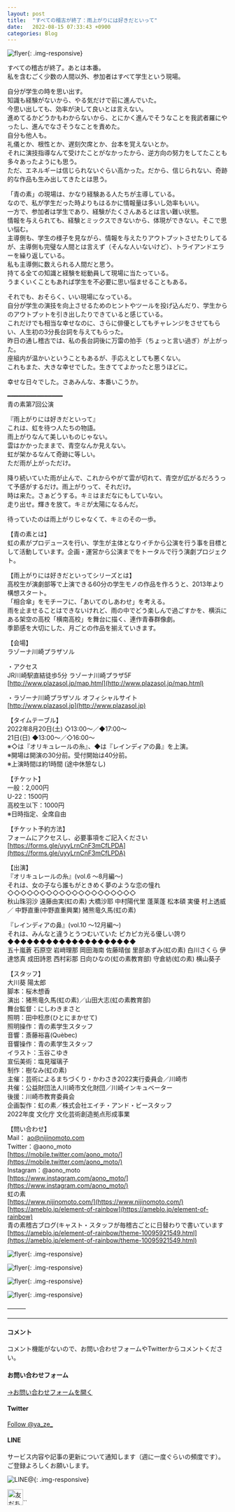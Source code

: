 ```yaml
---
layout: post
title:  "すべての稽古が終了：雨上がりには好きだといって"
date:   2022-08-15 07:33:43 +0900
categories: Blog
---
```


![flyer]({{site.baseurl}}/img/20220815_01.jpg){: .img-responsive}

すべての稽古が終了。あとは本番。  
私を含むごく少数の人間以外、参加者はすべて学生という現場。  

自分が学生の時を思い出す。  
知識も経験がないから、やる気だけで前に進んでいた。  
今思い出しても、効率が決して良いとは言えない。  
進めてるかどうかもわからないから、とにかく進んでそうなことを我武者羅にやったし、進んでなさそうなことを責めた。  
自分も他人も。  
礼儀とか、根性とか、遅刻欠席とか、台本を覚えないとか。  
それに演技指導なんて受けたことがなかったから、逆方向の努力をしてたことも多々あったようにも思う。  
ただ、エネルギーは信じられないぐらい高かった。だから、信じられない、奇跡的な作品も生み出してきたとは思う。  

「青の素」の現場は、かなり経験ある人たちが主導している。  
なので、私が学生だった時よりもはるかに情報量は多いし効率もいい。  
一方で、参加者は学生であり、経験がたくさんあるとは言い難い状態。  
情報を与えられても、経験とミックスできないから、体現ができない。そこで思い悩む。  
主導側も、学生の様子を見ながら、情報を与えたりアウトプットさせたりしてるが、主導側も完璧な人間とは言えず（そんな人いないけど）、トライアンドエラーを繰り返している。  
私も主導側に数えられる人間だと思う。  
持てる全ての知識と経験を総動員して現場に当たっている。  
うまくいくこともあれば学生を不必要に思い悩ませることもある。

それでも、おそらく、いい現場になっている。  
自分が学生の演技を向上させるためのヒントやツールを投げ込んだり、学生からのアウトプットを引き出したりできていると感じている。  
これだけでも相当な幸せなのに、さらに俳優としてもチャレンジをさせてもらい、人生初の3分長台詞を与えてもらった。  
昨日の通し稽古では、私の長台詞後に万雷の拍手（ちょっと言い過ぎ）が上がった。  
座組内が温かいということもあるが、手応えとしても悪くない。  
これもまた、大きな幸せでした。生きててよかったと思うほどに。

幸せな日々でした。さあみんな、本番いこうか。


━━━━━━━━━━━━━━━  
青の素第7回公演  

『雨上がりには好きだといって』  
これは、虹を待つ人たちの物語。  
雨上がりなんて美しいものじゃない。  
雲はかかったままで、青空なんか見えない。  
虹が架かるなんて奇跡に等しい。  
ただ雨が上がっただけ。  

降り続いていた雨が止んで、これからやがて雲が切れて、青空が広がるだろうって予感がするだけ。雨上がりって、それだけ。  
時は来た。さぁどうする。キミはまだなにもしていない。  
走り出せ。輝きを放て。キミが太陽になるんだ。  

待っていたのは雨上がりじゃなくて、キミのその一歩。  
  
【青の素とは】  
虹の素がプロデュースを行い、学生が主体となりイチから公演を行う事を目標として活動しています。企画・運営から公演までをトータルで行う演劇プロジェクト。  

【雨上がりには好きだといってシリーズとは】  
高校生が演劇部等で上演できる60分の学生モノの作品を作ろうと、2013年より構想スタート。  
「相合傘」をモチーフに、「あいてのしあわせ」を考える。  
雨を止ませることはできないけれど、雨の中でどう楽しんで過ごすかを、横浜にある架空の高校「横南高校」を舞台に描く、連作青春群像劇。  
季節感を大切にした、月ごとの作品を揃えていきます。  

【会場】  
ラゾーナ川崎プラザソル  

・アクセス  
JR川崎駅直結徒歩5分 ラゾーナ川崎プラザ5F  
[http://www.plazasol.jp/map.html](http://www.plazasol.jp/map.html)  

・ラゾーナ川崎プラザソル オフィシャルサイト  
[http://www.plazasol.jp](http://www.plazasol.jp)  

【タイムテーブル】  
2022年8月20日(土) ◇13:00～／◆17:00～  
21日(日) ◆13:00～／◇16:00～  
※◇は『オリキュレールの糸』、◆は『レインディアの鼻』を上演。  
※開場は開演の30分前。受付開始は40分前。  
※上演時間は約1時間 (途中休憩なし)  

【チケット】  
一般：2,000円  
U-22：1500円  
高校生以下：1000円  
※日時指定、全席自由  

【チケット予約方法】  
フォームにアクセスし、必要事項をご記入ください  
[https://forms.gle/uyyLrnCnF3mCfLPDA](https://forms.gle/uyyLrnCnF3mCfLPDA)  

【出演】  
『オリキュレールの糸』(vol.6 ～8月編～)  
それは、女の子なら誰もがときめく夢のような恋の憧れ  
◇◇◇◇◇◇◇◇◇◇◇◇◇◇◇◇◇◇◇◇  
秋山珠羽沙 遠藤由実(虹の素) 大橋沙耶 中村陽代里 蓬莱蓬 松本碩 実優 村上透威 ／ 中野直重(中野直重興業) 猪熊竜久馬(虹の素)    

『レインディアの鼻』(vol.10 ～12月編～)  
それは、みんなと違うとうつむいていた ピカピカ光る優しい誇り  
◆◆◆◆◆◆◆◆◆◆◆◆◆◆◆◆◆◆◆◆  
五十嵐蒼 石原空 岩﨑理那 岡田海南 佐藤晴伽 里部あずみ(虹の素) 白川さくら 伊達悠真 成田詩恩 西村彩那 日向ひなの(虹の素教育部) 守倉紡(虹の素) 横山葵子  

【スタッフ】  
大川葵 陽太郎  
脚本：桜木想香  
演出：猪熊竜久馬(虹の素)／山田大志(虹の素教育部)  
舞台監督：にしわきまさと  
照明：田中稔彦(ひとにまかせて)  
照明操作：青の素学生スタッフ  
音響：斎藤裕喜(Quèbec)  
音響操作：青の素学生スタッフ  
イラスト：玉谷こゆき  
宣伝美術：塩見瑠璃子  
制作：樹なみ(虹の素)  
主催：芸術によるまちづくり・かわさき2022実行委員会／川崎市  
共催：公益財団法人川崎市文化財団／川崎インキュベーター  
後援：川崎市教育委員会  
企画製作：虹の素／株式会社エイチ・アンド・ビースタッフ  
2022年度 文化庁 文化芸術創造拠点形成事業  

【問い合わせ】  
Mail： ao@nijinomoto.com  
Twitter：@aono_moto  
[https://mobile.twitter.com/aono_moto/](https://mobile.twitter.com/aono_moto/)  
Instagram：@aono_moto  
[https://www.instagram.com/aono_moto/](https://www.instagram.com/aono_moto/)  
虹の素  
[https://www.nijinomoto.com/](https://www.nijinomoto.com/)  
[https://ameblo.jp/element-of-rainbow](https://ameblo.jp/element-of-rainbow)  
青の素稽古ブログ(キャスト・スタッフが毎稽古ごとに日替わりで書いています  
[https://ameblo.jp/element-of-rainbow/theme-10095921549.html](https://ameblo.jp/element-of-rainbow/theme-10095921549.html)  



![flyer]({{site.baseurl}}/img/20220626_01.png){: .img-responsive}

![flyer]({{site.baseurl}}/img/20220626_02.png){: .img-responsive}

![flyer]({{site.baseurl}}/img/20220626_03.png){: .img-responsive}

![flyer]({{site.baseurl}}/img/20220626_04.png){: .img-responsive}


———



---
#### コメント
コメント機能がないので、お問い合わせフォームやTwitterからコメントください。

#### お問い合わせフォーム
[→お問い合わせフォームを開く]({{site.baseurl}}/docs/contact/)

#### Twitter

<a href="https://twitter.com/ya_ze_?ref_src=twsrc%5Etfw" class="twitter-follow-button" data-show-count="false">Follow @ya_ze_</a><script async src="https://platform.twitter.com/widgets.js" charset="utf-8"></script>


#### LINE

サービス内容や記事の更新について通知します（週に一度ぐらいの頻度です）。
ご登録よろしくお願いします。

![LINE@]({{site.baseurl}}/img/lineat.png){: .img-responsive}

<a href="https://line.me/R/ti/p/%40tqt3140x"><img height="36" border="0" alt="友だち追加" src="https://scdn.line-apps.com/n/line_add_friends/btn/ja.png"></a>``